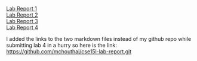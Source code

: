 [Lab Report 1](https://mchouthai.github.io/cse15l-lab-report/lab-report-1-week-2)<br>
[Lab Report 2](https://mchouthai.github.io/cse15l-lab-report/lab-report-2-week-4)<br>
[Lab Report 3](https://mchouthai.github.io/cse15l-lab-report/lab-report-3-week-6)<br>
[Lab Report 4](https://mchouthai.github.io/cse15l-lab-report/lab-report-4-week-8)<br>



I added the links to the two markdown files instead of my github repo while submitting lab 4 in a hurry so here is the link: https://github.com/mchouthai/cse15l-lab-report.git
